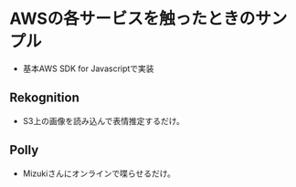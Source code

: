 # AWSの各サービスを触ったときのサンプル
 - 基本AWS SDK for Javascriptで実装

## Rekognition
 - S3上の画像を読み込んで表情推定するだけ。

## Polly
 - Mizukiさんにオンラインで喋らせるだけ。
